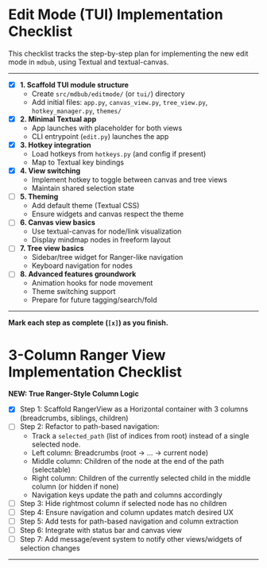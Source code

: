 # Edit Mode (TUI) Implementation Checklist

This checklist tracks the step-by-step plan for implementing the new edit mode in `mdbub`, using Textual and textual-canvas.

---

- [x] **1. Scaffold TUI module structure**
    - Create `src/mdbub/editmode/` (or `tui/`) directory
    - Add initial files: `app.py`, `canvas_view.py`, `tree_view.py`, `hotkey_manager.py`, `themes/`
- [x] **2. Minimal Textual app**
    - App launches with placeholder for both views
    - CLI entrypoint (`edit.py`) launches the app
- [x] **3. Hotkey integration**
    - Load hotkeys from `hotkeys.py` (and config if present)
    - Map to Textual key bindings
- [x] **4. View switching**
    - Implement hotkey to toggle between canvas and tree views
    - Maintain shared selection state
- [ ] **5. Theming**
    - Add default theme (Textual CSS)
    - Ensure widgets and canvas respect the theme
- [ ] **6. Canvas view basics**
    - Use textual-canvas for node/link visualization
    - Display mindmap nodes in freeform layout
- [ ] **7. Tree view basics**
    - Sidebar/tree widget for Ranger-like navigation
    - Keyboard navigation for nodes
- [ ] **8. Advanced features groundwork**
    - Animation hooks for node movement
    - Theme switching support
    - Prepare for future tagging/search/fold

---

**Mark each step as complete (`[x]`) as you finish.**


# 3-Column Ranger View Implementation Checklist

**NEW: True Ranger-Style Column Logic**

- [x] Step 1: Scaffold RangerView as a Horizontal container with 3 columns (breadcrumbs, siblings, children)
- [ ] Step 2: Refactor to path-based navigation:
    - Track a `selected_path` (list of indices from root) instead of a single selected node.
    - Left column: Breadcrumbs (root → ... → current node)
    - Middle column: Children of the node at the end of the path (selectable)
    - Right column: Children of the currently selected child in the middle column (or hidden if none)
    - Navigation keys update the path and columns accordingly
- [ ] Step 3: Hide rightmost column if selected node has no children
- [ ] Step 4: Ensure navigation and column updates match desired UX
- [ ] Step 5: Add tests for path-based navigation and column extraction
- [ ] Step 6: Integrate with status bar and canvas view
- [ ] Step 7: Add message/event system to notify other views/widgets of selection changes

---
